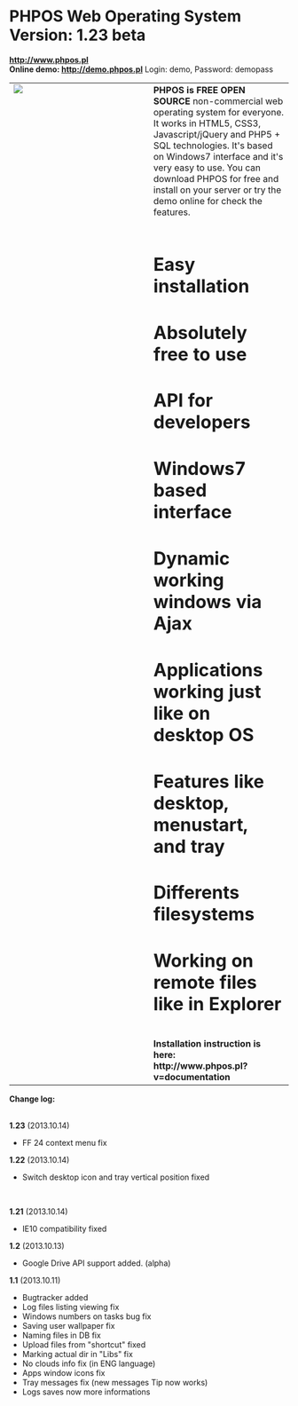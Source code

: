 PHPOS Web Operating System<br>Version: 1.23 beta
====
<b>http://www.phpos.pl</b>  <br><b>Online demo: http://demo.phpos.pl</b> Login: demo, Password: demopass<br>

<table>
<tr>
<td width=50% valign=top>
<img src="http://phpos.pl/github/logo.jpg" />
</td>

<td width=50% valign=top>
<b>PHPOS is FREE OPEN SOURCE</b> non-commercial web operating system for everyone. 
It works in HTML5, CSS3, Javascript/jQuery and PHP5 + SQL technologies. 
It's based on Windows7 interface and it's very easy to use. 
You can download PHPOS for free and install on your server or try the demo online for check the features.<br><br>

# Easy installation<br>
# Absolutely free to use<br>
# API for developers<br>
# Windows7 based interface<br>
# Dynamic working windows via Ajax<br>
# Applications working just like on desktop OS<br>
# Features like desktop, menustart, and tray<br>
# Differents filesystems<br>
# Working on remote files like in Explorer<br>
<br>
<b>Installation instruction is here:<br> http://www.phpos.pl?v=documentation</b>
</td>
</tr>
</table>
<b>Change log:</b><br><br>

<b>1.23</b> (2013.10.14)</b>
<br>
- FF 24 context menu fix

<b>1.22</b> (2013.10.14)</b>
<br>
- Switch desktop icon and tray vertical position fixed
<br>

<b>1.21</b> (2013.10.14)</b>
<br>
- IE10 compatibility fixed

<b>1.2</b> (2013.10.13)</b>
<br>
- Google Drive API support added. (alpha)

<b>1.1</b> (2013.10.11)</b>
<br>
- Bugtracker added<br>
- Log files listing viewing fix<br>
- Windows numbers on tasks bug fix<br>
- Saving user wallpaper fix<br>
- Naming files in DB fix<br>
- Upload files from "shortcut" fixed<br>
- Marking actual dir in "Libs" fix<br>
- No clouds info fix (in ENG language)<br>
- Apps window icons fix<br>
- Tray messages fix (new messages Tip now works)<br>
- Logs saves now more informations
